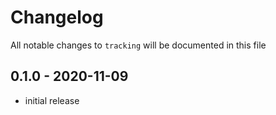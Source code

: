 # Changelog

All notable changes to `tracking` will be documented in this file

## 0.1.0 - 2020-11-09
- initial release
